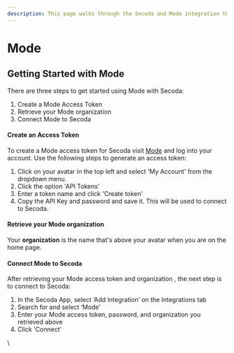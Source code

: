 ```yaml
---
description: This page walks through the Secoda and Mode integration that Secoda supports
---
```


# Mode

## **Getting Started with Mode** <a href="#h_3a4bfd6458" id="h_3a4bfd6458"></a>

There are three steps to get started using Mode with Secoda:

1. Create a Mode Access Token
2. Retrieve your Mode organization
3. Connect Mode to Secoda

#### **Create an Access Token** <a href="#h_0d871f44cf" id="h_0d871f44cf"></a>

To create a Mode access token for Secoda visit [Mode](https://app.mode.com/signin) and log into your account. Use the following steps to generate an access token:

1. Click on your avatar in the top left and select 'My Account' from the dropdown menu.
2. Click the option 'API Tokens'
3. Enter a token name and click 'Create token'
4. Copy the API Key and password and save it. This will be used to connect to Secoda.

#### **Retrieve your Mode organization** <a href="#h_2e32c48e7f" id="h_2e32c48e7f"></a>

Your **organization** is the name that's above your avatar when you are on the home page.

#### **Connect Mode to Secoda** <a href="#h_b1c101d905" id="h_b1c101d905"></a>

After retrieving your Mode access token and organization , the next step is to connect to Secoda:

1. In the Secoda App, select ‘Add Integration’ on the Integrations tab
2. Search for and select ‘Mode’
3. Enter your Mode access token, password, and organization you retrieved above
4. Click 'Connect'

\\
